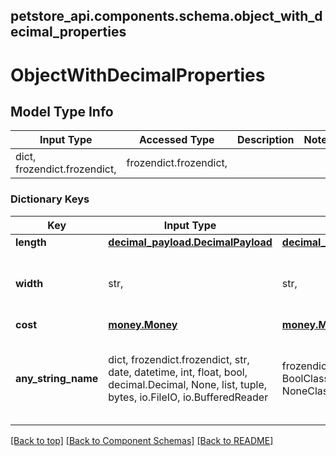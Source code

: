 <a name="top"></a>
## petstore_api.components.schema.object_with_decimal_properties
# ObjectWithDecimalProperties

## Model Type Info
Input Type | Accessed Type | Description | Notes
------------ | ------------- | ------------- | -------------
dict, frozendict.frozendict,  | frozendict.frozendict,  |  |

### Dictionary Keys
Key | Input Type | Accessed Type | Description | Notes
------------ | ------------- | ------------- | ------------- | -------------
**length** | [**decimal_payload.DecimalPayload**](decimal_payload.DecimalPayload.md) | [**decimal_payload.DecimalPayload**](decimal_payload.DecimalPayload.md) |  | [optional]
**width** | str,  | str,  |  | [optional] value must be numeric and storable in decimal.Decimal
**cost** | [**money.Money**](money.Money.md) | [**money.Money**](money.Money.md) |  | [optional]
**any_string_name** | dict, frozendict.frozendict, str, date, datetime, int, float, bool, decimal.Decimal, None, list, tuple, bytes, io.FileIO, io.BufferedReader | frozendict.frozendict, str, BoolClass, decimal.Decimal, NoneClass, tuple, bytes, FileIO | any string name can be used but the value must be the correct type | [optional]

[[Back to top]](#top) [[Back to Component Schemas]](../../../README.md#Component-Schemas) [[Back to README]](../../../README.md)